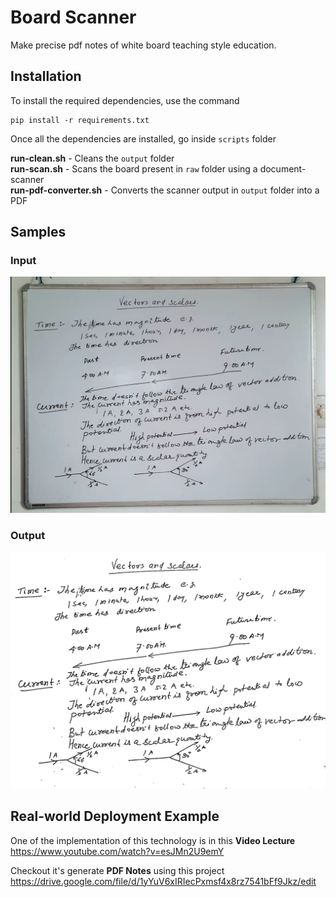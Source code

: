 # Board Scanner

Make precise pdf notes of white board teaching style education.

## Installation

To install the required dependencies, use the command

```
pip install -r requirements.txt
```

Once all the dependencies are installed, go inside `scripts` folder <br />

**run-clean.sh** - Cleans the `output` folder <br />
**run-scan.sh** - Scans the board present in `raw` folder using a document-scanner <br />
**run-pdf-converter.sh** - Converts the scanner output in `output` folder into a PDF <br />

## Samples

### Input

![sample-input](sample/sample-input.png)

### Output

![sample-output](sample/sample-output.png)

## Real-world Deployment Example

One of the implementation of this technology is in this **Video Lecture** <br />
https://www.youtube.com/watch?v=esJMn2U9emY

Checkout it's generate **PDF Notes** using this project <br />
https://drive.google.com/file/d/1yYuV6xIRIecPxmsf4x8rz7541bFf9Jkz/edit
